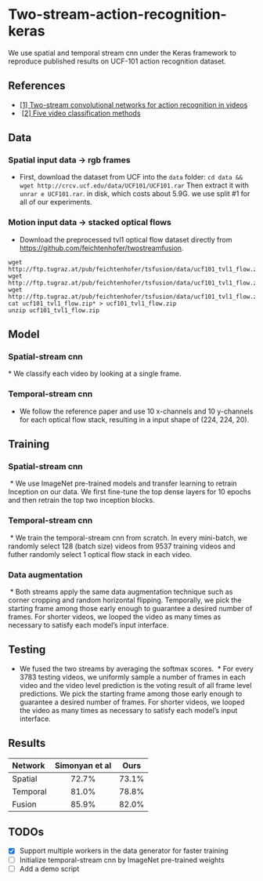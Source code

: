 # Two-stream-action-recognition-keras
We use spatial and temporal stream cnn under the Keras framework to reproduce published results on UCF-101 action recognition dataset.

## References
*  [[1] Two-stream convolutional networks for action recognition in videos](http://papers.nips.cc/paper/5353-two-stream-convolutional)
*  [[2] Five video classification methods](https://github.com/harvitronix/five-video-classification-methods/blob/master/README.md)


## Data
  ### Spatial input data -> rgb frames
  * First, download the dataset from UCF into the `data` folder:
  `cd data && wget http://crcv.ucf.edu/data/UCF101/UCF101.rar`
  Then extract it with `unrar e UCF101.rar`. in disk, which costs about 5.9G.
  we use split #1 for all of our experiments.
  ### Motion input data -> stacked optical flows
  * Download the preprocessed tvl1 optical flow dataset directly from https://github.com/feichtenhofer/twostreamfusion. 
  ```
  wget http://ftp.tugraz.at/pub/feichtenhofer/tsfusion/data/ucf101_tvl1_flow.zip.001
  wget http://ftp.tugraz.at/pub/feichtenhofer/tsfusion/data/ucf101_tvl1_flow.zip.002
  wget http://ftp.tugraz.at/pub/feichtenhofer/tsfusion/data/ucf101_tvl1_flow.zip.003
  cat ucf101_tvl1_flow.zip* > ucf101_tvl1_flow.zip
  unzip ucf101_tvl1_flow.zip
  ```

## Model
  ### Spatial-stream cnn
  * We classify each video by looking at a single frame.
  ### Temporal-stream cnn
  * We follow the reference paper and use 10 x-channels and 10 y-channels for each optical flow stack, resulting in a input shape of (224, 224, 20).
  
## Training
  ### Spatial-stream cnn
  * We use ImageNet pre-trained models and transfer learning to retrain Inception on our data. We first fine-tune the top dense layers for 10 epochs and then retrain the top two inception blocks.
  ### Temporal-stream cnn
  * We train the temporal-stream cnn from scratch. In every mini-batch, we randomly select 128 (batch size) videos from 9537 training videos and futher randomly select 1 optical flow stack in each video. 
  ### Data augmentation
  * Both streams apply the same data augmentation technique such as corner cropping and random horizontal flipping. Temporally, we pick the starting frame among those early enough to guarantee a desired number of frames. For shorter videos, we looped the video as many times as necessary to satisfy each model’s input interface.

## Testing
  * We fused the two streams by averaging the softmax scores.
  * For every 3783 testing videos, we uniformly sample a number of frames in each video and the video level prediction is the voting result of all frame level predictions. We pick the starting frame among those early enough to guarantee a desired number of frames. For shorter videos, we looped the video as many times as necessary to satisfy each model’s input interface.

## Results
|Network     |Simonyan et al  |Ours  |
-------------|:--------------:|:----:|
|Spatial     |72.7%           |73.1% |
|Temporal    |81.0%           |78.8% |
|Fusion      |85.9%           |82.0% |

## TODOs
- [x] Support multiple workers in the data generator for faster training
- [ ] Initialize temporal-stream cnn by ImageNet pre-trained weights
- [ ] Add a demo script
